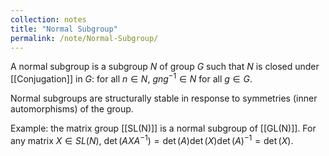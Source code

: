 ```yaml
---
collection: notes
title: "Normal Subgroup"
permalink: /note/Normal-Subgroup/
---
```

A normal subgroup is a subgroup $N$ of group $G$ such that $N$ is closed under [[Conjugation]] in $G$: for all $n \in N$, $g n g^{-1} \in N$ for all $g \in G$.

Normal subgroups are structurally stable in response to symmetries (inner automorphisms) of the group. 


Example: the matrix group [[SL(N)]] is a normal subgroup of [[GL(N)]]. For any matrix $X \in SL(N)$, $\det (AXA^{-1}) = \det(A)\det(X)\det(A)^{-1} = \det(X)$. 